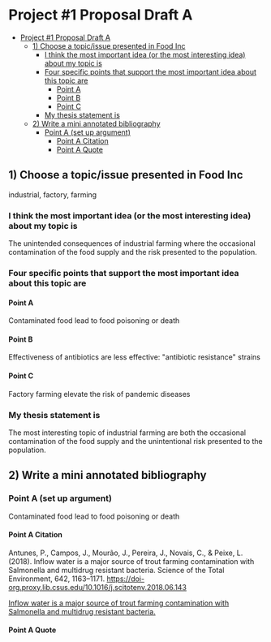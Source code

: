 # Project #1 Proposal Draft A

- [Project #1 Proposal Draft A](#project-1-proposal-draft-a)
  - [1) Choose a topic/issue presented in Food Inc](#1-choose-a-topicissue-presented-in-food-inc)
    - [I think the most important idea (or the most interesting idea) about my topic is](#i-think-the-most-important-idea-or-the-most-interesting-idea-about-my-topic-is)
    - [Four specific points that support the most important idea about this topic are](#four-specific-points-that-support-the-most-important-idea-about-this-topic-are)
      - [Point A](#point-a)
      - [Point B](#point-b)
      - [Point C](#point-c)
    - [My thesis statement is](#my-thesis-statement-is)
  - [2) Write a mini annotated bibliography](#2-write-a-mini-annotated-bibliography)
    - [Point A (set up argument)](#point-a-set-up-argument)
      - [Point A Citation](#point-a-citation)
      - [Point A Quote](#point-a-quote)

## 1) Choose a topic/issue presented in Food Inc

industrial, factory, farming

### I think the most important idea (or the most interesting idea) about my topic is

The unintended consequences of industrial farming where the occasional
contamination of the food supply and the risk presented to the population.

### Four specific points that support the most important idea about this topic are

#### Point A

Contaminated food lead to food poisoning or death

#### Point B

Effectiveness of antibiotics are less effective: "antibiotic resistance" strains

#### Point C

Factory farming elevate the risk of pandemic diseases

### My thesis statement is

The most interesting topic of industrial farming are both the occasional
contamination of the food supply and the unintentional risk presented to the
population.

## 2) Write a mini annotated bibliography

### Point A (set up argument)

Contaminated food lead to food poisoning or death

#### Point A Citation

Antunes, P., Campos, J., Mourão, J., Pereira, J., Novais, C., & Peixe, L. (2018). Inflow water is a major source of trout farming contamination with Salmonella and multidrug resistant bacteria. Science of the Total Environment, 642, 1163–1171. https://doi-org.proxy.lib.csus.edu/10.1016/j.scitotenv.2018.06.143

[Inflow water is a major source of trout farming contamination with Salmonella and multidrug resistant bacteria.](https://web-s-ebscohost-com.proxy.lib.csus.edu/ehost/detail/detail?vid=0&sid=a4b5add8-f082-4aa5-871e-4f9e638f902a%40redis&bdata=#db=a9h&AN=130836992)

#### Point A Quote


